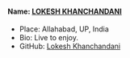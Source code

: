 #### Name: [LOKESH KHANCHANDANI](https://github.com/pintugawar)
- Place: Allahabad, UP, India
- Bio: Live to enjoy.
- GitHub: [Lokesh Khanchandani](https://github.com/pintugawar)
